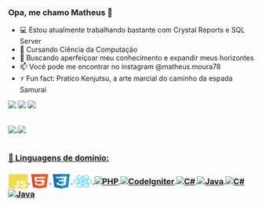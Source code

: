 ### Opa, me chamo Matheus 👊

- 💻 Estou atualmente trabalhando bastante com Crystal Reports e SQL Server
- 🌱 Cursando Ciência da Computação
- 🔭 Buscando aperfeiçoar meu conhecimento e expandir meus horizontes
- 📫 Você pode me encontrar no instagram @matheus.moura78
- ⚡ Fun fact: Pratico Kenjutsu, a arte marcial do caminho da espada Samurai

<div> 
  <a href="https://br.linkedin.com/in/matheus-moura-silva" target="_blank"><img border-radius="10px" src="https://img.shields.io/badge/-LinkedIn-%230077B5?style=for-the-badge&logo=linkedin&logoColor=white" target="_blank"></a> 
  <a href = "mailto:matheusmoura78@hotmail.com"><img src="https://img.shields.io/badge/-Email-blue?style=for-the-badge&logo=microsoftoutlook&logoColor=white" target="_blank"></a>
  <a href="https://www.instagram.com/matheus.moura78" target="_blank"><img src="https://img.shields.io/badge/-Instagram-%23E4405F?style=for-the-badge&logo=instagram&logoColor=white" target="_blank"></a>
</div>

##

<div>
  <a href="https://github.com/MMouraSilva">
  <img align="center" height="150em" src="https://github-readme-stats.vercel.app/api?username=MMouraSilva&show_icons=true&theme=dark&include_all_commits=true&count_private=true" />
  <img align="center" height="150em" src="https://github-readme-stats.vercel.app/api/top-langs/?username=MMouraSilva&layout=compact&langs_count=7&theme=dark" />
</div>
  
<div style="display: inline_block"><br>
  <h3>👾 Linguagens de domínio: <h3>
  <img align="center" alt="JavaScript" height="30" width="40" src="https://raw.githubusercontent.com/devicons/devicon/master/icons/javascript/javascript-plain.svg">
  <img align="center" alt="HTML5" height="30" width="40" src="https://raw.githubusercontent.com/devicons/devicon/master/icons/html5/html5-original.svg">
  <img align="center" alt="CSS3" height="30" width="40" src="https://raw.githubusercontent.com/devicons/devicon/master/icons/css3/css3-original.svg">
  <!--<img align="center" alt="TypeScript" height="30" width="40" src="https://raw.githubusercontent.com/devicons/devicon/master/icons/typescript/typescript-plain.svg">-->
  <img align="center" alt="React" height="30" width="40" src="https://raw.githubusercontent.com/devicons/devicon/master/icons/react/react-original.svg">
  <!--<img align="center" alt="NodeJs" height="30" width="40" src="https://cdn.jsdelivr.net/gh/devicons/devicon/icons/nodejs/nodejs-original.svg">-->
  <img align="center" alt="PHP" height="30" width="40" src="https://cdn.jsdelivr.net/npm/react-devicon@0.1.9/php/original/PhpOriginal.svg">
  <img align="center" alt="CodeIgniter" height="30" width="40" src="https://cdn.jsdelivr.net/npm/react-devicon@0.1.9/codeigniter/plain/CodeigniterPlain.svg">
  <img align="center" alt="C#" height="30" width="40" src="https://cdn.jsdelivr.net/npm/react-devicon@0.1.9/csharp/original/CsharpOriginal.svg">
  <img align="center" alt="Java" height="30" width="40" src="https://cdn.jsdelivr.net/npm/react-devicon@0.1.9/java/original/JavaOriginal.svg">
  <img align="center" alt="C#" height="30" width="40" src="https://cdn.jsdelivr.net/npm/react-devicon@0.1.9/csharp/original/CsharpOriginal.svg">
  <img align="center" alt="Java" height="30" width="40" src="https://cdn.jsdelivr.net/npm/react-devicon@0.1.9/nodejs/original-wordmark/NodejsOriginalWordmark.svg">
</div>
    
##
